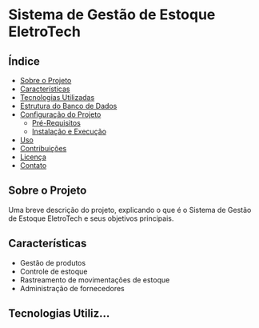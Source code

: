 # Sistema de Gestão de Estoque EletroTech

## Índice
- [Sobre o Projeto](#sobre-o-projeto)
- [Características](#características)
- [Tecnologias Utilizadas](#tecnologias-utilizadas)
- [Estrutura do Banco de Dados](#estrutura-do-banco-de-dados)
- [Configuração do Projeto](#configuração-do-projeto)
  - [Pré-Requisitos](#pré-requisitos)
  - [Instalação e Execução](#instalação-e-execução)
- [Uso](#uso)
- [Contribuições](#contribuições)
- [Licença](#licença)
- [Contato](#contato)

## Sobre o Projeto
Uma breve descrição do projeto, explicando o que é o Sistema de Gestão de Estoque EletroTech e seus objetivos principais.

## Características
- Gestão de produtos
- Controle de estoque
- Rastreamento de movimentações de estoque
- Administração de fornecedores

## Tecnologias Utiliz…
